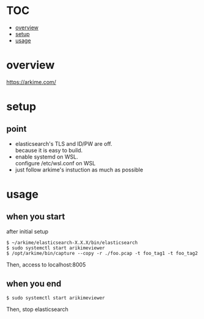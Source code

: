 # TOC
- [overview](#overview)
- [setup](#setup)
- [usage](#usage)

# overview
https://arkime.com/


# setup
## point
- elasticsearch's TLS and ID/PW are off.  
because it is easy to build.
- enable systemd on WSL.  
configure /etc/wsl.conf on WSL
- just follow arkime's instuction as much as possible

# usage
## when you start
after initial setup
```
$ ~/arkime/elasticsearch-X.X.X/bin/elasticsearch
$ sudo systemctl start arikimeviewer
$ /opt/arkime/bin/capture --copy -r ./foo.pcap -t foo_tag1 -t foo_tag2
```
Then, access to localhost:8005

## when you end
```
$ sudo systemctl start arikimeviewer
```
Then, stop elasticsearch